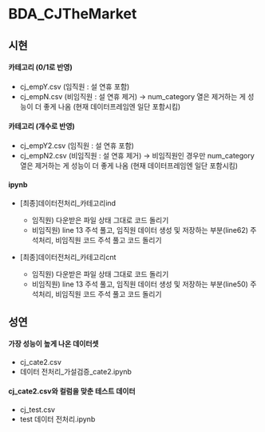 # BDA_CJTheMarket

## 시현
#### 카테고리 (0/1로 반영)
- cj_empY.csv (임직원 : 설 연휴 포함)
- cj_empN.csv (비임직원 : 설 연휴 제거)
-> num_category 열은 제거하는 게 성능이 더 좋게 나옴 (현재 데이터프레임엔 일단 포함시킴)
#### 카테고리 (개수로 반영)
- cj_empY2.csv (임직원 : 설 연휴 포함)
- cj_empN2.csv (비임직원 : 설 연휴 제거)
-> 비임직원인 경우만 num_category 열은 제거하는 게 성능이 더 좋게 나옴 (현재 데이터프레임엔 일단 포함시킴)
#### ipynb
* [최종]데이터전처리_카테고리ind
  - 임직원) 다운받은 파일 상태 그대로 코드 돌리기
  - 비임직원) line 13 주석 풀고, 임직원 데이터 생성 및 저장하는 부분(line62) 주석처리, 비임직원 코드 주석 풀고 코드 돌리기

* [최종]데이터전처리_카테고리cnt
  - 임직원) 다운받은 파일 상태 그대로 코드 돌리기
  - 비임직원) line 13 주석 풀고, 임직원 데이터 생성 및 저장하는 부분(line50) 주석처리, 비임직원 코드 주석 풀고 코드 돌리기


## 성연
#### 가장 성능이 높게 나온 데이터셋
- cj_cate2.csv
- 데이터 전처리_가설검증_cate2.ipynb

#### cj_cate2.csv와 컬럼을 맞춘 테스트 데이터
- cj_test.csv
- test 데이터 전처리.ipynb


